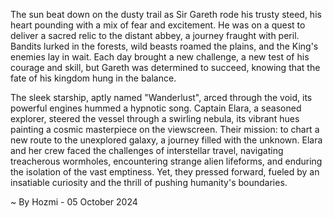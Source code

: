
The sun beat down on the dusty trail as Sir Gareth rode his trusty steed, his heart pounding with a mix of fear and excitement. He was on a quest to deliver a sacred relic to the distant abbey, a journey fraught with peril.  Bandits lurked in the forests, wild beasts roamed the plains, and the King's enemies lay in wait.  Each day brought a new challenge, a new test of his courage and skill, but Gareth was determined to succeed, knowing that the fate of his kingdom hung in the balance.

The sleek starship, aptly named "Wanderlust", arced through the void, its powerful engines hummed a hypnotic song. Captain Elara, a seasoned explorer, steered the vessel through a swirling nebula, its vibrant hues painting a cosmic masterpiece on the viewscreen.  Their mission: to chart a new route to the unexplored galaxy, a journey filled with the unknown. Elara and her crew faced the challenges of interstellar travel, navigating treacherous wormholes, encountering strange alien lifeforms, and enduring the isolation of the vast emptiness.  Yet, they pressed forward, fueled by an insatiable curiosity and the thrill of pushing humanity's boundaries. 

~ By Hozmi - 05 October 2024
